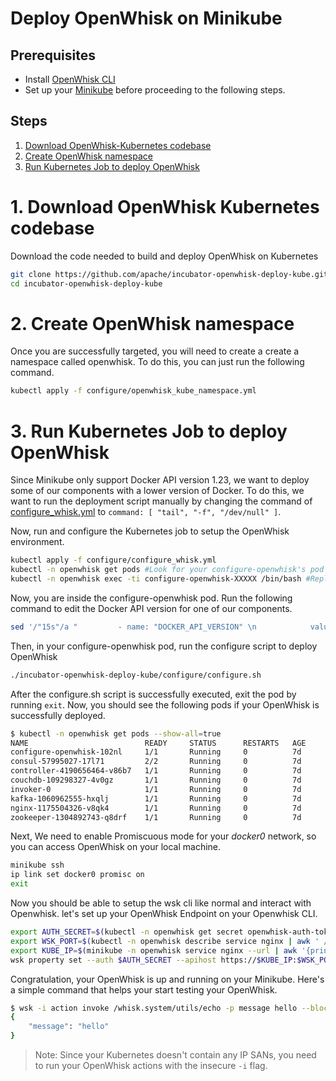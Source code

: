 # Deploy OpenWhisk on Minikube

## Prerequisites
- Install [OpenWhisk CLI](https://console.ng.bluemix.net/openwhisk/learn/cli)
- Set up your [Minikube](https://github.com/kubernetes/minikube) before proceeding to the following steps.

## Steps

1. [Download OpenWhisk-Kubernetes codebase](#1-download-openwhisk-kubernetes-codebase)
2. [Create OpenWhisk namespace](#2-create-openwhisk-namespace)
3. [Run Kubernetes Job to deploy OpenWhisk](#3-run-kubernetes-job-to-deploy-openwhisk)

# 1. Download OpenWhisk Kubernetes codebase
Download the code needed to build and deploy OpenWhisk on Kubernetes

```bash
git clone https://github.com/apache/incubator-openwhisk-deploy-kube.git
cd incubator-openwhisk-deploy-kube
```

# 2. Create OpenWhisk namespace

Once you are successfully targeted, you will need to create a create a namespace called openwhisk. To do this, you can just run the following command.

```bash
kubectl apply -f configure/openwhisk_kube_namespace.yml
```

# 3. Run Kubernetes Job to deploy OpenWhisk

Since Minikube only support Docker API version 1.23, we want to deploy some of our components with a lower version of Docker. 
To do this, we want to run the deployment script manually by changing the command of [configure_whisk.yml](https://github.com/apache/incubator-openwhisk-deploy-kube/blob/master/configure/configure_whisk.yml)
to `command: [ "tail", "-f", "/dev/null" ]`. 

Now, run and configure the Kubernetes job to setup the OpenWhisk environment.

```bash
kubectl apply -f configure/configure_whisk.yml
kubectl -n openwhisk get pods #Look for your configure-openwhisk's pod name
kubectl -n openwhisk exec -ti configure-openwhisk-XXXXX /bin/bash #Replace configure-openwhisk-XXXXX to your configure-openwhisk's pod name
```

Now, you are inside the configure-openwhisk pod. Run the following command to edit the Docker API version for one of our components.

```bash
sed '/"15s"/a "         - name: "DOCKER_API_VERSION" \n            value: "1.23"' /incubator-openwhisk-deploy-kube/ansible-kube/environments/kube/files/invoker.yml
```

Then, in your configure-openwhisk pod, run the configure script to deploy OpenWhisk

```bash
./incubator-openwhisk-deploy-kube/configure/configure.sh
```

After the configure.sh script is successfully executed, exit the pod by running `exit`. Now, you should see the following pods if your OpenWhisk is successfully deployed.

```bash
$ kubectl -n openwhisk get pods --show-all=true
NAME                          READY     STATUS      RESTARTS   AGE
configure-openwhisk-102nl     1/1       Running     0          7d
consul-57995027-17l71         2/2       Running     0          7d
controller-4190656464-v86b7   1/1       Running     0          7d
couchdb-109298327-4v0gz       1/1       Running     0          7d
invoker-0                     1/1       Running     0          7d
kafka-1060962555-hxqlj        1/1       Running     0          7d
nginx-1175504326-v8qk4        1/1       Running     0          7d
zookeeper-1304892743-q8drf    1/1       Running     0          7d
```

Next, We need to enable Promiscuous mode for your *docker0* network, so you can access OpenWhisk on your local machine.

```bash
minikube ssh
ip link set docker0 promisc on
exit
```

Now you should be able to setup the wsk cli like normal and interact with Openwhisk. let's set up your OpenWhisk Endpoint on your Openwhisk CLI.

```bash
export AUTH_SECRET=$(kubectl -n openwhisk get secret openwhisk-auth-tokens -o yaml | awk ' /auth_whisk_system/ {print $2}' | base64 --decode)
export WSK_PORT=$(kubectl -n openwhisk describe service nginx | awk ' /https-api/ && /NodePort/ {print substr($3,0,5)}')
export KUBE_IP=$(minikube -n openwhisk service nginx --url | awk '{print substr($1,8,14);exit}')
wsk property set --auth $AUTH_SECRET --apihost https://$KUBE_IP:$WSK_PORT
```
Congratulation, your OpenWhisk is up and running on your Minikube. Here's a simple command that helps your start testing your OpenWhisk.

```bash
$ wsk -i action invoke /whisk.system/utils/echo -p message hello --blocking --result 
{
    "message": "hello"
}
```
> Note: Since your Kubernetes doesn't contain any IP SANs, you need to run your OpenWhisk actions with the insecure `-i` flag.

